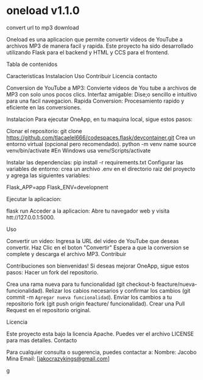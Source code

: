 # oneload v1.1.0

convert url to mp3 download

Oneload es una aplicacion que permite convertir videos de YouTube a archivos MP3 de manera facil y rapida. Este proyecto ha sido desarrollado utilizando Flask para el backend y HTML y CCS para el frontend.

Tabla de contenidos

Caracteristicas
Instalacion
Uso
Contribuir
Licencia 
contacto

Conversion de YouTube a MP3: Convierte videos de You tube a archivos de MP3 con solo unos pocos clics.
Interfaz amigable: Dise;o sencillo e intuitivo para una facil navegacion. 
Rapida Conversion: Procesamiento rapido y eficiente en las conversiones.

Instalacion
Para ejecutar OneApp, en tu maquina local, sigue estos pasos: 

Clonar el repositorio:
git clone https://github.com/tlacaelel666/codespaces.flask/devcontainer.git
Crea un entorno virtual (opcional pero recomendado).
python -m venv name
source venv/bin/activate #En Windows usa venv/Scripts/activate

Instalar las dependencias: 
pip install -r requirements.txt
Configurar las variables de entorno:
crea un archivo .env en el directorio raiz del proyecto y agrega las siguientes variables:

Flask_APP=app
Flask_ENV=developnent

Ejecutar la aplicacion: 

flask run
Acceder a la aplicacion: 
Abre tu navegador web y visita htt://127.0.0.1:5000.

Uso

Convertir un video:
Ingresa la URL del video de YouTube que deseas convertir. 
Haz Clic en el boton "Convertir"
Espera a que la conversion se complete y descarga el archivo MP3.
Contribuir

Contribuciones son bienvenidas! Si deseas mejorar OneApp, sigue estos pasos: 
Hacer un fork del repositorio.

Crea una rama nueva para tu funcionalidad (git checkout-b feacture/nueva-funcionalidad).
Relizar los cabios necesarios y confirmar los cambios (git commit -m `Agregar nueva funcionalidad`).
Enviar los cambios a tu repositorio fork (git push origin feacture/ funcionalidad).
Crear una Pull Request en el repositorio original. 

Licencia

Este proyecto esta bajo la licencia Apache. Puedes ver el archivo LICENSE para mas detalles. 
Contacto

Para cualquier consulta o sugerencia, puedes contactar a:
Nombre: Jacobo Mina
Email: [jakocrazykings@gmail.com]

g
